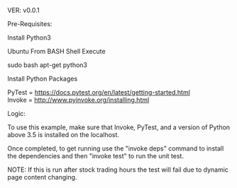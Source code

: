 VER: v0.0.1

Pre-Requisites:

Install Python3

Ubuntu
From BASH Shell Execute

sudo bash apt-get python3

Install Python Packages

PyTest = https://docs.pytest.org/en/latest/getting-started.html  
Invoke = http://www.pyinvoke.org/installing.html

Logic:

To use this example, make sure that Invoke, PyTest, and a version of Python above 3.5 is installed on the localhost.

Once completed, to get running use the "invoke deps" command to install the dependencies and then "invoke test" to run the unit test.

NOTE: If this is run after stock trading hours the test will fail due to dynamic page content changing.
